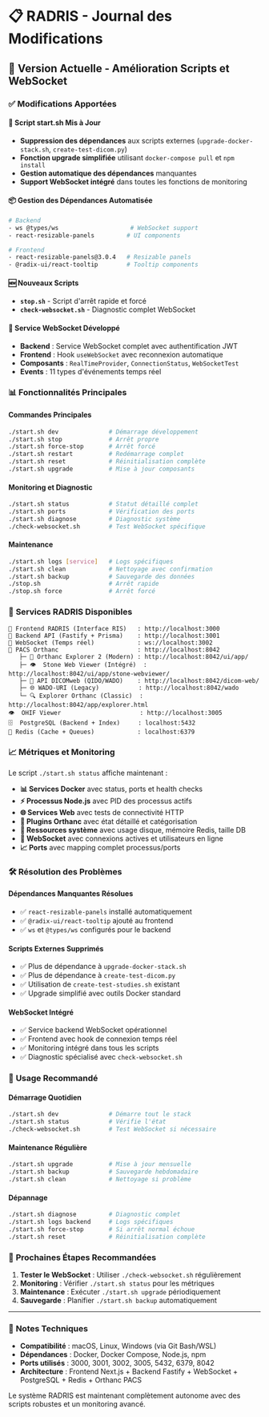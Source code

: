 # 📋 RADRIS - Journal des Modifications

## 🚀 Version Actuelle - Amélioration Scripts et WebSocket

### ✅ **Modifications Apportées**

#### 🔧 **Script start.sh Mis à Jour**
- **Suppression des dépendances** aux scripts externes (`upgrade-docker-stack.sh`, `create-test-dicom.py`)
- **Fonction upgrade simplifiée** utilisant `docker-compose pull` et `npm install`
- **Gestion automatique des dépendances** manquantes
- **Support WebSocket intégré** dans toutes les fonctions de monitoring

#### 📦 **Gestion des Dépendances Automatisée**
```bash
# Backend
- ws @types/ws                    # WebSocket support
- react-resizable-panels         # UI components

# Frontend  
- react-resizable-panels@3.0.4   # Resizable panels
- @radix-ui/react-tooltip        # Tooltip components
```

#### 🆕 **Nouveaux Scripts**
- **`stop.sh`** - Script d'arrêt rapide et forcé
- **`check-websocket.sh`** - Diagnostic complet WebSocket

#### 🔌 **Service WebSocket Développé**
- **Backend** : Service WebSocket complet avec authentification JWT
- **Frontend** : Hook `useWebSocket` avec reconnexion automatique
- **Composants** : `RealTimeProvider`, `ConnectionStatus`, `WebSocketTest`
- **Events** : 11 types d'événements temps réel

### 📊 **Fonctionnalités Principales**

#### **Commandes Principales**
```bash
./start.sh dev              # Démarrage développement
./start.sh stop             # Arrêt propre
./start.sh force-stop       # Arrêt forcé
./start.sh restart          # Redémarrage complet
./start.sh reset            # Réinitialisation complète
./start.sh upgrade          # Mise à jour composants
```

#### **Monitoring et Diagnostic**
```bash
./start.sh status           # Statut détaillé complet
./start.sh ports            # Vérification des ports
./start.sh diagnose         # Diagnostic système
./check-websocket.sh        # Test WebSocket spécifique
```

#### **Maintenance**
```bash
./start.sh logs [service]   # Logs spécifiques
./start.sh clean            # Nettoyage avec confirmation
./start.sh backup           # Sauvegarde des données
./stop.sh                   # Arrêt rapide
./stop.sh force             # Arrêt forcé
```

### 🌟 **Services RADRIS Disponibles**

```
📱 Frontend RADRIS (Interface RIS)   : http://localhost:3000
🔧 Backend API (Fastify + Prisma)    : http://localhost:3001
🔌 WebSocket (Temps réel)            : ws://localhost:3002
🏥 PACS Orthanc                      : http://localhost:8042
   ├─ 🎯 Orthanc Explorer 2 (Modern) : http://localhost:8042/ui/app/
   ├─ 👁️  Stone Web Viewer (Intégré)  : http://localhost:8042/ui/app/stone-webviewer/
   ├─ 📡 API DICOMweb (QIDO/WADO)    : http://localhost:8042/dicom-web/
   ├─ 🌐 WADO-URI (Legacy)           : http://localhost:8042/wado
   └─ 🔍 Explorer Orthanc (Classic)  : http://localhost:8042/app/explorer.html
👁️  OHIF Viewer                      : http://localhost:3005
🗄️  PostgreSQL (Backend + Index)     : localhost:5432
🚀 Redis (Cache + Queues)            : localhost:6379
```

### 📈 **Métriques et Monitoring**

Le script `./start.sh status` affiche maintenant :
- **📊 Services Docker** avec status, ports et health checks
- **⚡ Processus Node.js** avec PID des processus actifs
- **🌐 Services Web** avec tests de connectivité HTTP
- **🔌 Plugins Orthanc** avec état détaillé et catégorisation
- **💾 Ressources système** avec usage disque, mémoire Redis, taille DB
- **📡 WebSocket** avec connexions actives et utilisateurs en ligne
- **📈 Ports** avec mapping complet processus/ports

### 🛠️ **Résolution des Problèmes**

#### **Dépendances Manquantes Résolues**
- ✅ `react-resizable-panels` installé automatiquement
- ✅ `@radix-ui/react-tooltip` ajouté au frontend
- ✅ `ws` et `@types/ws` configurés pour le backend

#### **Scripts Externes Supprimés**
- ✅ Plus de dépendance à `upgrade-docker-stack.sh`
- ✅ Plus de dépendance à `create-test-dicom.py`
- ✅ Utilisation de `create-test-studies.sh` existant
- ✅ Upgrade simplifié avec outils Docker standard

#### **WebSocket Intégré**
- ✅ Service backend WebSocket opérationnel
- ✅ Frontend avec hook de connexion temps réel
- ✅ Monitoring intégré dans tous les scripts
- ✅ Diagnostic spécialisé avec `check-websocket.sh`

### 🎯 **Usage Recommandé**

#### **Démarrage Quotidien**
```bash
./start.sh dev              # Démarre tout le stack
./start.sh status           # Vérifie l'état
./check-websocket.sh        # Test WebSocket si nécessaire
```

#### **Maintenance Régulière**
```bash
./start.sh upgrade          # Mise à jour mensuelle
./start.sh backup           # Sauvegarde hebdomadaire
./start.sh clean            # Nettoyage si problème
```

#### **Dépannage**
```bash
./start.sh diagnose         # Diagnostic complet
./start.sh logs backend     # Logs spécifiques
./start.sh force-stop       # Si arrêt normal échoue
./start.sh reset            # Réinitialisation complète
```

### 🔄 **Prochaines Étapes Recommandées**

1. **Tester le WebSocket** : Utiliser `./check-websocket.sh` régulièrement
2. **Monitoring** : Vérifier `./start.sh status` pour les métriques
3. **Maintenance** : Exécuter `./start.sh upgrade` périodiquement
4. **Sauvegarde** : Planifier `./start.sh backup` automatiquement

---

### 📝 **Notes Techniques**

- **Compatibilité** : macOS, Linux, Windows (via Git Bash/WSL)
- **Dépendances** : Docker, Docker Compose, Node.js, npm
- **Ports utilisés** : 3000, 3001, 3002, 3005, 5432, 6379, 8042
- **Architecture** : Frontend Next.js + Backend Fastify + WebSocket + PostgreSQL + Redis + Orthanc PACS

Le système RADRIS est maintenant complètement autonome avec des scripts robustes et un monitoring avancé.